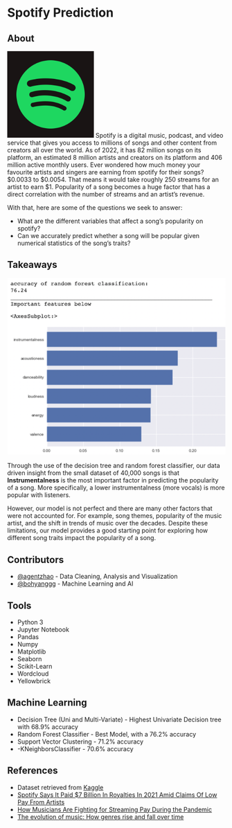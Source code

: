 # Spotify Prediction

## About

<img src="https://raw.githubusercontent.com/agentzhao/spotify/main/images/spotify.png" width="200" />
Spotify is a digital music, podcast, and video service that gives you access to millions of songs and other content from creators all over the world. As of 2022, it has 82 million songs on its platform, an estimated 8 million artists and creators on its platform and 406 million active monthly users. Ever wondered how much money your favourite artists and singers are earning from spotify for their songs? $0.0033 to $0.0054. That means it would take roughly 250 streams for an artist to earn $1.
Popularity of a song becomes a huge factor that has a direct correlation with the number of streams and an artist’s revenue.

With that, here are some of the questions we seek to answer:

- What are the different variables that affect a song’s popularity on spotify?
- Can we accurately predict whether a song will be popular given numerical statistics of the song’s traits?

## Takeaways

![Random Forest](./images/randomforest.png)

Through the use of the decision tree and random forest classifier, our data driven insight from the small dataset of 40,000 songs is that **Instrumentalness** is the most important factor in predicting the popularity of a song. More specifically, a lower instrumentalness (more vocals) is more popular with listeners.

However, our model is not perfect and there are many other factors that were not accounted for. For example, song themes, popularity of the music artist, and the shift in trends of music over the decades. Despite these limitations, our model provides a good starting point for exploring how different song traits impact the popularity of a song.

## Contributors

- [@agentzhao](https://github.com/agentzhao/) - Data Cleaning, Analysis and Visualization
- [@bohyanggg](https://github.com/bohyanggg/) - Machine Learning and AI

## Tools

- Python 3
- Jupyter Notebook
- Pandas
- Numpy
- Matplotlib
- Seaborn
- Scikit-Learn
- Wordcloud
- Yellowbrick

## Machine Learning

- Decision Tree (Uni and Multi-Variate) - Highest Univariate Decision tree with 68.9% accuracy
- Random Forest Classifier - Best Model, with a 76.2% accuracy
- Support Vector Clustering - 71.2% accuracy
- -KNeighborsClassifier - 70.6% accuracy

## References

- Dataset retrieved from [Kaggle](https://www.kaggle.com/datasets/akiboy96/spotify-dataset)
- [Spotify Says It Paid $7 Billion In Royalties In 2021 Amid Claims Of Low Pay From Artists](https://www.forbes.com/sites/marisadellatto/2022/03/24/spotify-says-it-paid-7-billion-in-royalties-in-2021-amid-claims-of-low-pay-from-artists/?sh=2062a500a0db)
- [How Musicians Are Fighting for Streaming Pay During the Pandemic](https://pitchfork.com/features/article/how-musicians-are-fighting-for-streaming-pay-during-the-pandemic/)
- [The evolution of music: How genres rise and fall over time](https://www.latimes.com/visuals/graphics/la-sci-g-music-evolution-20150505-htmlstory.html/)
